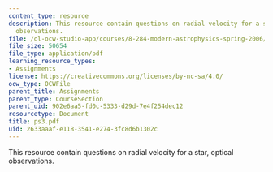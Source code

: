 ```yaml
---
content_type: resource
description: This resource contain questions on radial velocity for a star, optical
  observations.
file: /ol-ocw-studio-app/courses/8-284-modern-astrophysics-spring-2006/2633aaafe1183541e2743fc8d6b1302c_ps3.pdf
file_size: 50654
file_type: application/pdf
learning_resource_types:
- Assignments
license: https://creativecommons.org/licenses/by-nc-sa/4.0/
ocw_type: OCWFile
parent_title: Assignments
parent_type: CourseSection
parent_uid: 902e6aa5-fd0c-5333-d29d-7e4f254dec12
resourcetype: Document
title: ps3.pdf
uid: 2633aaaf-e118-3541-e274-3fc8d6b1302c
---
```

This resource contain questions on radial velocity for a star, optical observations.